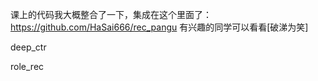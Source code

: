 课上的代码我大概整合了一下，集成在这个里面了：https://github.com/HaSai666/rec_pangu
有兴趣的同学可以看看[破涕为笑]

deep_ctr



role_rec
